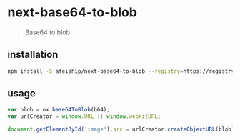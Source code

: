 # next-base64-to-blob
> Base64 to blob

## installation
```bash
npm install -S afeiship/next-base64-to-blob --registry=https://registry.npm.taobao.org
```

## usage
```js
var blob = nx.base64ToBlob(b64);
var urlCreator = window.URL || window.webkitURL;

document.getElementById('image').src = urlCreator.createObjectURL(blob);
```
